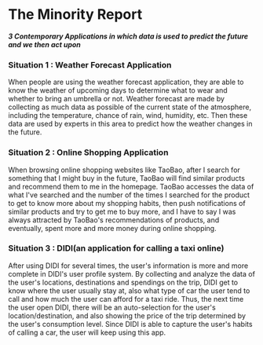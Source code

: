 # The Minority Report

__*3 Contemporary Applications in which data is used to predict the future and we then act upon*__

### Situation 1 : Weather Forecast Application
When people are using the weather forecast application, they are able to know the weather of upcoming days to determine what to wear and whether to bring an umbrella or not. Weather forecast are made by collecting as much data as possible of the current state of the atmosphere, including the temperature, chance of rain, wind, humidity, etc. Then these data are used by experts in this area to predict how the weather changes in the future.

### Situation 2 : Online Shopping Application
When browsing online shopping websites like TaoBao, after I search for something that I might buy in the future, TaoBao will find similar products and recommend them to me in the homepage. TaoBao accesses the data of what I've searched and the number of the times I searched for the product to get to know more about my shopping habits, then push notifications of similar products and try to get me to buy more, and I have to say I was always attracted by TaoBao's recommendations of products, and eventually, spent more and more money during online shopping.

### Situation 3 : DIDI(an application for calling a taxi online)
After using DIDI for several times, the user's information is more and more complete in DIDI's user profile system. By collecting and analyze the data of the user's locations, destinations and spendings on the trip, DIDI get to know where the user usually stay at, also what type of car the user tend to call and how much the user can afford for a taxi ride. Thus, the next time the user open DIDI, there will be an auto-selection for the user's location/destination, and also showing the price of the trip determined by the user's consumption level. Since DIDI is able to capture the user's habits of calling a car, the user will keep using this app.
